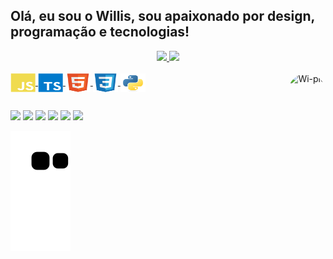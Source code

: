 ## Olá, eu sou o Willis, sou apaixonado por design, programação e tecnologias!
<div align="center">
  <a href="https://github.com/devwillis">
  <img height="180em" src="https://github-readme-stats.vercel.app/api?username=devwillis&show_icons=true&theme=dracula&include_all_commits=true&count_private=true"/>
  <img height="180em" src="https://github-readme-stats.vercel.app/api/top-langs/?username=devwillis&layout=compact&langs_count=7&theme=dracula"/>
</div>
<div style="display: inline_block"><br>
  <img align="center" alt="Wi-Js" height="30" width="40" src="https://raw.githubusercontent.com/devicons/devicon/master/icons/javascript/javascript-plain.svg">
  <img align="center" alt="Wi-Ts" height="30" width="40" src="https://raw.githubusercontent.com/devicons/devicon/master/icons/typescript/typescript-plain.svg">
  <img align="center" alt="Wi-HTML" height="30" width="40" src="https://raw.githubusercontent.com/devicons/devicon/master/icons/html5/html5-original.svg">
  <img align="center" alt="Wi-CSS" height="30" width="40" src="https://raw.githubusercontent.com/devicons/devicon/master/icons/css3/css3-original.svg">
  <img align="center" alt="Wi-Python" height="30" width="40" src="https://raw.githubusercontent.com/devicons/devicon/master/icons/python/python-original.svg">
  <img align="right" alt="Wi-pic" height="150" style="border-radius:50px;" src="https://instagram.ftfl4-1.fna.fbcdn.net/v/t51.2885-19/317047136_5581159995298409_4141177483484254412_n.jpg?stp=dst-jpg_s150x150&_nc_ht=instagram.ftfl4-1.fna.fbcdn.net&_nc_cat=105&_nc_ohc=DGpKICMcHIsAX-7aO6Q&edm=AAAAAAABAAAA&ccb=7-5&oh=00_AfAdvUf4_EGt3zPpXoYcrAdHo2vut5nFOftWetaUpn66Yw&oe=63897346&_nc_sid=022a36">
</div>
  
  ##
 
<div> 
  <a href="https://www.youtube.com/channel/UC_-uuuZbY0AAt9CViNzvc-Q" target="_blank"><img src="https://img.shields.io/badge/YouTube-FF0000?style=for-the-badge&logo=youtube&logoColor=white" target="_blank"></a>
  <a href="https://instagram.com/cardoso.willis" target="_blank"><img src="https://img.shields.io/badge/-Instagram-%23E4405F?style=for-the-badge&logo=instagram&logoColor=white" target="_blank"></a>
  <a href="https://www.twitch.tv/willisfelipe" target="_blank"><img src="https://img.shields.io/badge/Twitch-9146FF?style=for-the-badge&logo=twitch&logoColor=white" target="_blank"></a>
  <a href="https://discord.gg/Shuraig#5459" target="_blank"><img src="https://img.shields.io/badge/Discord-7289DA?style=for-the-badge&logo=discord&logoColor=white" target="_blank"></a> 
  <a href = "mailto:willys.cardozo@gmail.com"><img src="https://img.shields.io/badge/-Gmail-%23333?style=for-the-badge&logo=gmail&logoColor=white" target="_blank"></a>
  <a href="https://www.linkedin.com/in/willis-felipe-chaves-cardoso" target="_blank"><img src="https://img.shields.io/badge/-LinkedIn-%230077B5?style=for-the-badge&logo=linkedin&logoColor=white" target="_blank"></a> 
 
 ![Snake animation](https://github.com/rafaballerini/rafaballerini/blob/output/github-contribution-grid-snake.svg)
  
  </div>
